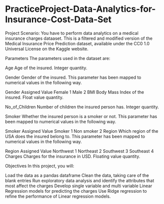 # PracticeProject-Data-Analytics-for-Insurance-Cost-Data-Set
Project Scenario:
You have to perform data analytics on a medical insurance charges dataaset. This is a filtered and modified version of the Medical Insurance Price Prediction dataset, available under the CC0 1.0 Universal License on the Kaggle website.

Parameters
The parameters used in the dataset are:

Age
Age of the insured. Integer quantity.

Gender
Gender of the insured. This parameter has been mapped to numerical values in the following way.

Gender	Assigned Value
Female	1
Male	2
BMI
Body Mass Index of the insured. Float value quantity.

No_of_Children
Number of children the insured person has. Integer quantity.

Smoker
Whether the insured person is a smoker or not. This parameter has been mapped to numerical values in the following way.

Smoker	Assigned Value
Smoker	1
Non smoker	2
Region
Which region of the USA does the insured belong to. This parameter has been mapped to numerical values in the following way.

Region	Assigned Value
Northwest	1
Northeast	2
Southwest	3
Southeast	4
Charges
Charges for the insurance in USD. Floating value quantity.

Objectives
In this project, you will:

Load the data as a pandas dataframe
Clean the data, taking care of the blank entries
Run exploratory data analysis and identify the attributes that most affect the charges
Develop single variable and multi variable Linear Regression models for predicting the charges
Use Ridge regression to refine the performance of Linear regression models.
